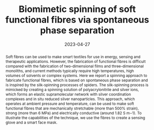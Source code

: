 ---
title: "Biomimetic spinning of soft functional fibres via spontaneous phase separation"
authors:
- Songlin Zhang
- Yihao Zhou
- Alberto Libanori
- Yibing Deng
- Mingyang Liu
- Mengjuan Zhou
- Hao Qu
- Xun Zhao
- Peng Zheng
- You-Liang Zhu
- Jun Chen
- Swee Ching Tan
date: "2023-04-27"
doi: "10.1038/s41928-023-00960-w"
publication_types: ["期刊文章"]
publication: "Nature Electronics"
publication_short: "Nat Electron 2023,5,6,338-348"
abstract: "
<!--more-->
Soft fibres can be used to make smart textiles for use in  energy, sensing and therapeutic applications. However, the fabrication  of functional fibres is difficult compared with the fabrication of  two-dimensional films and three-dimensional monoliths, and current  methods typically require high temperatures, high volumes of solvents or  complex systems. Here we report a spinning approach to fabricate  functional fibres, which is based on spontaneous phase separation and is  inspired by the silk-spinning processes of spiders. The silk-spinning  process is mimicked by creating a spinning solution of polyacrylonitrile  and silver ions, which forms an elastic supramolecular network with  silver coordination complexes and in situ reduced silver nanoparticles.  This approach, which operates at ambient pressure and temperature, can  be used to make soft functional fibres that are mechanically stretchable  (more than 500% strain), strong (more than 6 MPa) and electrically  conductive (around 1.82 S m−1). To illustrate the capabilities of the  technique, we use the fibres to create a sensing glove and a smart face  mask."
url_pdf: "https://www.nature.com/articles/s41928-023-00960-w"
---
